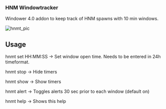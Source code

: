 ### HNM Windowtracker
Windower 4.0 addon to keep track of HNM spawns with 10 min windows.

![hnmt_pic](https://github.com/Tuple1337/hnmt/assets/145002308/029ff266-31b9-43b9-aedb-6c349dc4ddf5)

## Usage

hnmt set HH:MM:SS   ->   Set window open time. Needs to be entered in 24h timeformat.

hnmt stop   		->   Hide timers

hnmt show   		->   Show timers

hnmt alert   		->   Toggles alerts 30 sec prior to each window (default on)

hnmt help			-> 	 Shows this help
